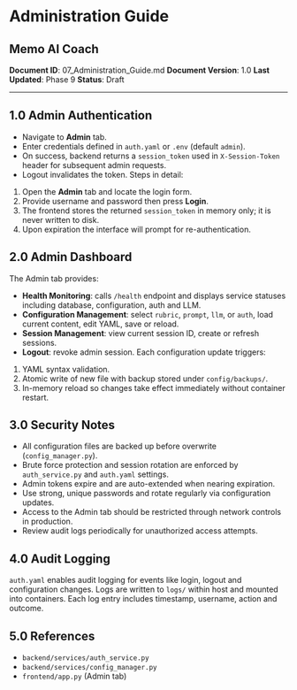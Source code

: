 # Administration Guide
## Memo AI Coach

**Document ID**: 07_Administration_Guide.md
**Document Version**: 1.0
**Last Updated**: Phase 9
**Status**: Draft

---

## 1.0 Admin Authentication
- Navigate to **Admin** tab.
- Enter credentials defined in `auth.yaml` or `.env` (default `admin`).
- On success, backend returns a `session_token` used in `X-Session-Token` header for subsequent admin requests.
- Logout invalidates the token.
Steps in detail:
1. Open the **Admin** tab and locate the login form.
2. Provide username and password then press **Login**.
3. The frontend stores the returned `session_token` in memory only; it is never written to disk.
4. Upon expiration the interface will prompt for re-authentication.

## 2.0 Admin Dashboard
The Admin tab provides:
- **Health Monitoring**: calls `/health` endpoint and displays service statuses including database, configuration, auth and LLM.
- **Configuration Management**: select `rubric`, `prompt`, `llm`, or `auth`, load current content, edit YAML, save or reload.
- **Session Management**: view current session ID, create or refresh sessions.
- **Logout**: revoke admin session.
Each configuration update triggers:
1. YAML syntax validation.
2. Atomic write of new file with backup stored under `config/backups/`.
3. In-memory reload so changes take effect immediately without container restart.

## 3.0 Security Notes
- All configuration files are backed up before overwrite (`config_manager.py`).
- Brute force protection and session rotation are enforced by `auth_service.py` and `auth.yaml` settings.
- Admin tokens expire and are auto-extended when nearing expiration.
- Use strong, unique passwords and rotate regularly via configuration updates.
- Access to the Admin tab should be restricted through network controls in production.
- Review audit logs periodically for unauthorized access attempts.

## 4.0 Audit Logging
`auth.yaml` enables audit logging for events like login, logout and configuration changes. Logs are written to `logs/` within host and mounted into containers. Each log entry includes timestamp, username, action and outcome.

## 5.0 References
- `backend/services/auth_service.py`
- `backend/services/config_manager.py`
- `frontend/app.py` (Admin tab)
